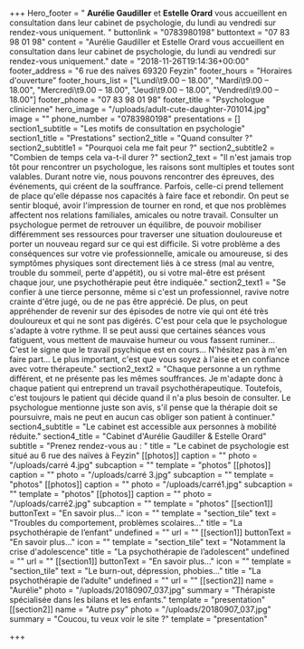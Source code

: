+++
Hero_footer = " <b>Aurélie Gaudiller</b> et <b>Estelle Orard</b> vous accueillent en consultation dans leur cabinet de psychologie, du lundi au vendredi sur rendez-vous uniquement. "
buttonlink = "0783980198"
buttontext = "07 83 98 01 98"
content = "Aurélie Gaudiller et Estelle Orard vous accueillent en consultation dans leur cabinet de psychologie, du lundi au vendredi sur rendez-vous uniquement."
date = "2018-11-26T19:14:36+00:00"
footer_address = "6 rue des naïves  69320 Feyzin"
footer_hours = "Horaires d'ouverture"
footer_hours_list = ["Lundi\t9.00 – 18.00", "Mardi\t9.00 – 18.00", "Mercredi\t9.00 – 18.00", "Jeudi\t9.00 – 18.00", "Vendredi\t9.00 – 18.00"]
footer_phone = "07 83 98 01 98"
footer_title = "Psychologue clinicienne"
hero_image = "/uploads/adult-cute-daughter-701014.jpg"
image = ""
phone_number = "0783980198"
presentations = []
section1_subtitle = "Les motifs de consultation en psychologie"
section1_title = "Prestations"
section2_title = "Quand consulter ?"
section2_subtitle1 = "Pourquoi cela me fait peur ?"
section2_subtitle2 = "Combien de temps cela va-t-il durer ?"
section2_text = "Il n'est jamais trop tôt pour rencontrer un psychologue, les raisons sont multiples et toutes sont valables. Durant notre vie, nous pouvons rencontrer des épreuves, des événements, qui créent de la souffrance. Parfois, celle-ci prend tellement de place qu'elle dépasse nos capacités à faire face et rebondir. On peut se sentir bloqué, avoir l'impression de tourner en rond, et que nos problèmes affectent nos relations familiales, amicales ou notre travail. Consulter un psychologue permet de retrouver un équilibre, de pouvoir mobiliser différemment ses ressources pour traverser une situation douloureuse et porter un nouveau regard sur ce qui est difficile. Si votre problème a des conséquences sur votre vie professionnelle, amicale ou amoureuse, si des symptômes physiques sont directement liés à ce stress (mal au ventre, trouble du sommeil, perte d'appétit), ou si votre mal-être est présent chaque jour, une psychothérapie peut être indiquée."
section2_text1 = "Se confier à une tierce personne, même si c'est un professionnel, ravive notre crainte d'être jugé, ou de ne pas être apprécié. De plus, on peut appréhender de revenir sur des épisodes de notre vie qui ont été très douloureux et qui ne sont pas digérés. C'est pour cela que le psychologue s'adapte à votre rythme. Il se peut aussi que certaines séances vous fatiguent, vous mettent de mauvaise humeur ou vous fassent ruminer... C'est le signe que le travail psychique est en cours... N'hésitez pas à m'en faire part... Le plus important, c'est que vous soyez à l'aise et en confiance avec votre thérapeute."
section2_text2 = "Chaque personne a un rythme différent, et ne présente pas les mêmes souffrances. Je m'adapte donc à chaque patient qui entreprend un travail psychothérapeutique. Toutefois, c'est toujours le patient qui décide quand il n'a plus besoin de consulter. Le psychologue mentionne juste son avis, s'il pense que la thérapie doit se poursuivre, mais ne peut en aucun cas obliger son patient à continuer."
section4_subtitle = "Le cabinet est accessible aux personnes à mobilité réduite."
section4_title = "Cabinet d'Aurélie Gaudiller  & Estelle Orard"
subtitle = "Prenez rendez-vous au : "
title = "Le cabinet de psychologie est situé au 6 rue des naïves à Feyzin"
[[photos]]
caption = ""
photo = "/uploads/carré 4.jpg"
subcaption = ""
template = "photos"
[[photos]]
caption = ""
photo = "/uploads/carré 3.jpg"
subcaption = ""
template = "photos"
[[photos]]
caption = ""
photo = "/uploads/carré1.jpg"
subcaption = ""
template = "photos"
[[photos]]
caption = ""
photo = "/uploads/carré2.jpg"
subcaption = ""
template = "photos"
[[section1]]
buttonText = "En savoir plus..."
icon = ""
template = "section_tile"
text = "Troubles du comportement, problèmes scolaires..."
title = "La psychothérapie de l’enfant"
undefined = ""
url = ""
[[section1]]
buttonText = "En savoir plus..."
icon = ""
template = "section_tile"
text = "Notamment la crise d'adolescence"
title = "La psychothérapie de l’adolescent"
undefined = ""
url = ""
[[section1]]
buttonText = "En savoir plus..."
icon = ""
template = "section_tile"
text = "Le burn-out, dépression, phobies..."
title = "La psychothérapie de l’adulte"
undefined = ""
url = ""
[[section2]]
name = "Aurélie"
photo = "/uploads/20180907_037.jpg"
summary = "Thérapiste spécialisée dans les bilans et les enfants."
template = "presentation"
[[section2]]
name = "Autre psy"
photo = "/uploads/20180907_037.jpg"
summary = "Coucou, tu veux voir le site ?"
template = "presentation"

+++
